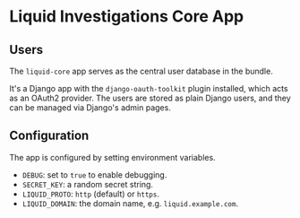 # Liquid Investigations Core App

## Users
The `liquid-core` app serves as the central user database in the bundle.

It's a Django app with the `django-oauth-toolkit` plugin installed,
which acts as an OAuth2 provider. The users are stored as plain Django
users, and they can be managed via Django's admin pages.

## Configuration
The app is configured by setting environment variables.

* `DEBUG`: set to `true` to enable debugging.
* `SECRET_KEY`: a random secret string.
* `LIQUID_PROTO`: `http` (default) or `https`.
* `LIQUID_DOMAIN`: the domain name, e.g. `liquid.example.com`.
